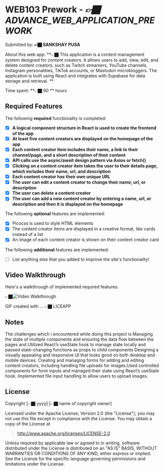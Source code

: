 # WEB103 Prework - *👉🏿 ADVANCE_WEB_APPLICATION_PREWORK*

Submitted by: **👉🏿 SANKSHAY PUSA**

About this web app: **👉🏿 This application is a content management system designed for content creators. It allows users to add, view, edit, and delete content creators, such as Twitch streamers, YouTube channels, Instagram personalities, TikTok accounts, or Mastodon microbloggers. The application is built using React and integrates with Supabase for data storage and retrieval. **

Time spent: **👉🏿 90 ** hours

## Required Features

The following **required** functionality is completed:

<!-- 👉🏿👉🏿👉🏿 Make sure to check off completed functionality below -->
- [x] **A logical component structure in React is used to create the frontend of the app**
- [x] **At least five content creators are displayed on the homepage of the app**
- [x] **Each content creator item includes their name, a link to their channel/page, and a short description of their content**
- [x] **API calls use the async/await design pattern via Axios or fetch()**
- [x] **Clicking on a content creator item takes the user to their details page, which includes their name, url, and description**
- [x] **Each content creator has their own unique URL**
- [x] **The user can edit a content creator to change their name, url, or description**
- [x] **The user can delete a content creator**
- [x] **The user can add a new content creator by entering a name, url, or description and then it is displayed on the homepage**

The following **optional** features are implemented:

- [x] Picocss is used to style HTML elements
- [x] The content creator items are displayed in a creative format, like cards instead of a list
- [x] An image of each content creator is shown on their content creator card

The following **additional** features are implemented:

* [ ] List anything else that you added to improve the site's functionality!

## Video Walkthrough

Here's a walkthrough of implemented required features:

👉🏿<img src='https://github.com/sankshaypusa/CODEPATH_WEB_APP_DEVELOPMENT/blob/master/FINAL_SUBMISSION_GIF_4.mp4' title='Video Walkthrough' width='' alt='Video Walkthrough' />

<!-- Replace this with whatever GIF tool you used! -->
GIF created with ...  👉🏿 LICEAPP
<!-- Recommended tools:
[Kap](https://getkap.co/) for macOS
[ScreenToGif](https://www.screentogif.com/) for Windows
[peek](https://github.com/phw/peek) for Linux. -->

## Notes

The challenges which i encountered while doing this project is Managing the state of multiple components and ensuring the data flow between the pages and  Utilized React’s useState hook to manage state locally and passed state-changing functions as props to child components
Designing a visually appealing and responsive UI that looks good on both desktop and mobile devices.
Creating and managing forms for adding and editing content creators, including handling file uploads for images.Used controlled components for form inputs and managed their state using React’s useState hook. Implemented file input handling to allow users to upload images.

## License

Copyright [👉🏿 yyyy] [👉🏿 name of copyright owner]

Licensed under the Apache License, Version 2.0 (the "License"); you may not use this file except in compliance with the License. You may obtain a copy of the License at

> http://www.apache.org/licenses/LICENSE-2.0

Unless required by applicable law or agreed to in writing, software distributed under the License is distributed on an "AS IS" BASIS, WITHOUT WARRANTIES OR CONDITIONS OF ANY KIND, either express or implied. See the License for the specific language governing permissions and limitations under the License.
